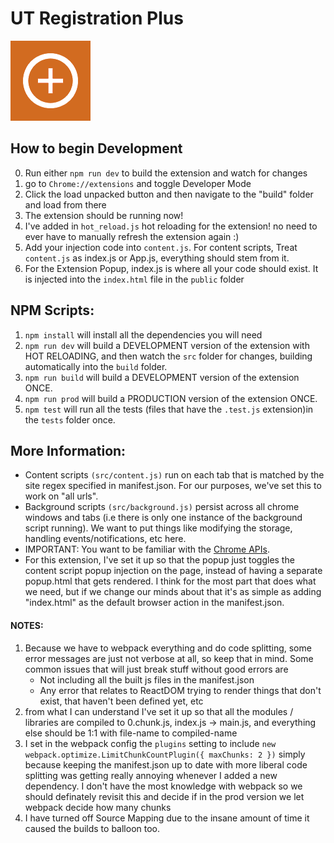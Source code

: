 # UT Registration Plus

![logo](/public/icons/icon128.png)

## How to begin Development

0. Run either `npm run dev` to build the extension and watch for changes
1. go to `Chrome://extensions` and toggle Developer Mode
2. Click the load unpacked button and then navigate to the "build" folder and load from there
3. The extension should be running now!
4. I've added in `hot_reload.js` hot reloading for the extension! no need to ever have to manually refresh the extension again :)
5. Add your injection code into `content.js`. For content scripts, Treat `content.js` as index.js or App.js, everything should stem from it.
6. For the Extension Popup, index.js is where all your code should exist. It is injected into the `index.html` file in the `public` folder

## NPM Scripts:

1. `npm install` will install all the dependencies you will need
2. `npm run dev` will build a DEVELOPMENT version of the extension with HOT RELOADING, and then watch the `src` folder for changes, building automatically into the `build` folder.
3. `npm run build` will build a DEVELOPMENT version of the extension ONCE.
4. `npm run prod` will build a PRODUCTION version of the extension ONCE.
5. `npm test` will run all the tests (files that have the `.test.js` extension)in the `tests` folder once.

## More Information:

-   Content scripts `(src/content.js)` run on each tab that is matched by the site regex specified in manifest.json. For our purposes, we've set this to work on "all urls".
-   Background scripts `(src/background.js)` persist across all chrome windows and tabs (i.e there is only one instance of the background script running). We want to put things like modifying the storage, handling events/notifications, etc here.
-   IMPORTANT: You want to be familiar with the [Chrome APIs](https://developer.chrome.com/extensions/api_index).
-   For this extension, I've set it up so that the popup just toggles the content script popup injection on the page, instead of having a separate popup.html that gets rendered. I think for the most part that does what we need, but if we change our minds about that it's as simple as adding "index.html" as the default browser action in the manifest.json.

#### NOTES:

1. Because we have to webpack everything and do code splitting, some error messages are just not verbose at all, so keep that in mind. Some common issues that will just break stuff without good errors are
    - Not including all the built js files in the manifest.json
    - Any error that relates to ReactDOM trying to render things that don't exist, that haven't been defined yet, etc
2. from what I can understand I've set it up so that all the modules / libraries are compiled to 0.chunk.js, index.js -> main.js, and everything else should be 1:1 with file-name to compiled-name
3. I set in the webpack config the `plugins` setting to include
   `new webpack.optimize.LimitChunkCountPlugin({ maxChunks: 2 })`
   simply because keeping the manifest.json up to date with more liberal code splitting was getting really annoying whenever I added a new dependency. I don't have the most knowledge with webpack so we should definately revisit this and decide if in the prod version we let webpack decide how many chunks
4. I have turned off Source Mapping due to the insane amount of time it caused the builds to balloon too.
